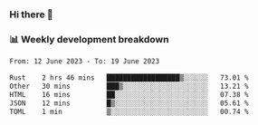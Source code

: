 ### Hi there 👋

### 📊 Weekly development breakdown
<!--START_SECTION:waka-->

```txt
From: 12 June 2023 - To: 19 June 2023

Rust    2 hrs 46 mins   ██████████████████▒░░░░░░   73.01 %
Other   30 mins         ███▒░░░░░░░░░░░░░░░░░░░░░   13.21 %
HTML    16 mins         ██░░░░░░░░░░░░░░░░░░░░░░░   07.38 %
JSON    12 mins         █▒░░░░░░░░░░░░░░░░░░░░░░░   05.61 %
TOML    1 min           ▒░░░░░░░░░░░░░░░░░░░░░░░░   00.74 %
```

<!--END_SECTION:waka-->
